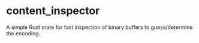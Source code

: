 # content_inspector

A simple Rust crate for fast inspection of binary buffers to guess/determine the encoding.
